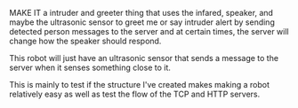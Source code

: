 MAKE IT a intruder and greeter thing that uses the infared, speaker, and maybe the ultrasonic sensor to greet me or say intruder alert by sending detected person messages to the server and at certain times, the server will change how the speaker should respond.


This robot will just have an ultrasonic sensor that sends a message to the server when it senses something close to it.

This is mainly to test if the structure I've created makes making a robot relatively easy as well as test the flow of the TCP and HTTP servers.